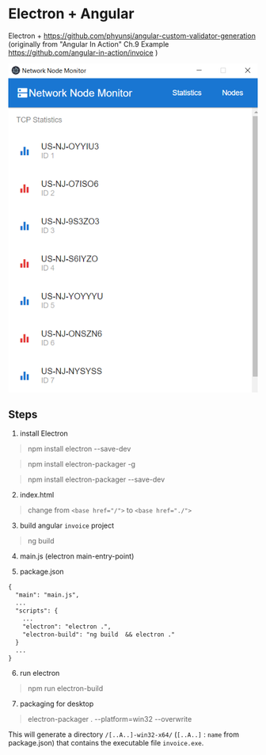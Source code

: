 # Electron + Angular 

Electron + https://github.com/phyunsj/angular-custom-validator-generation (originally from "Angular In Action" Ch.9 Example https://github.com/angular-in-action/invoice )

![electron](https://github.com/phyunsj/electron-angular/blob/master/electron-monitor.png "network monitor")


## Steps

1. install Electron
> npm install electron --save-dev

> npm install electron-packager -g

> npm install electron-packager --save-dev

2. index.html
> change from `<base href="/">` to `<base href="./">` 

3. build angular `invoice` project
> ng build 

4. main.js (electron main-entry-point)



5. package.json

```
{
  "main": "main.js",
  ...
  "scripts": { 
    ...
    "electron": "electron .",
    "electron-build": "ng build  && electron ." 
  }
  ...
}
```

6. run electron
> npm run electron-build

7. packaging for desktop 

> electron-packager . --platform=win32 --overwrite

This will generate a directory `/[..A..]-win32-x64/` (`[..A..]` : `name` from package.json) that contains the executable file `invoice.exe`.




